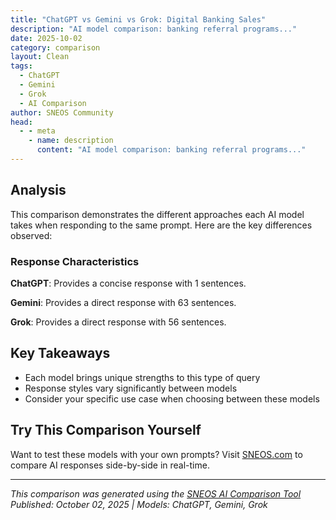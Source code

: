 ```yaml
---
title: "ChatGPT vs Gemini vs Grok: Digital Banking Sales"
description: "AI model comparison: banking referral programs..."
date: 2025-10-02
category: comparison
layout: Clean
tags:
  - ChatGPT
  - Gemini
  - Grok
  - AI Comparison
author: SNEOS Community
head:
  - - meta
    - name: description
      content: "AI model comparison: banking referral programs..."
---
```


<ChatComparison
  title="ChatGPT vs Gemini vs Grok: Digital Banking Sales"
  prompt="banking referral programs"
  :responses='{
    "ChatGPT": "Error calling OpenAI API.",
    "Gemini": "Banking referral programs are a popular way for banks to acquire new customers and reward existing ones. Here\u0027s a breakdown of how they work, the benefits, common features, and things to consider:\n\n**How Banking Referral Programs Work**\n\nThe basic premise is simple:\n\n1.  **Existing Customer (Referrer):**  An existing customer refers a friend, family member, or colleague to the bank.\n2.  **Referral Process:**  The referrer usually provides the bank with the referee\u0027s contact information (often through a dedicated form, email, or unique referral link).\n3.  **Referee (New Customer):**  The referee opens a qualifying account (e.g., checking, savings, credit card) and meets specific requirements (e.g., maintaining a minimum balance, making a certain number of transactions).\n4.  **Rewards:** Once the requirements are met, both the referrer and the referee receive a reward.\n\n**Benefits**\n\n*   **For the Bank:**\n    *   **Cost-Effective Customer Acquisition:** Referral programs are often cheaper than traditional advertising.\n    *   **High-Quality Customers:** Referred customers tend to be more loyal and profitable. They\u0027re often pre-qualified by the referrer.\n    *   **Increased Brand Awareness:**  Word-of-mouth marketing is powerful.\n    *   **Improved Customer Loyalty:** Rewarding existing customers encourages them to stay with the bank.\n*   **For the Referrer (Existing Customer):**\n    *   **Financial Rewards:** Receive cash bonuses, gift cards, or other perks.\n    *   **Bragging Rights:**  Enjoy the satisfaction of helping a friend and being rewarded for it.\n*   **For the Referee (New Customer):**\n    *   **Financial Incentives:**  Receive cash bonuses, waived fees, or other benefits.\n    *   **Trusted Recommendation:** Joining a bank recommended by someone they know provides a sense of security.\n\n**Common Features and Requirements**\n\n*   **Qualifying Accounts:**  Programs typically specify which types of accounts are eligible for the referral bonus (e.g., checking, savings, credit cards, loans).\n*   **Minimum Balance Requirements:**  The referee may need to maintain a minimum balance in their new account for a specific period.\n*   **Transaction Requirements:**  The referee may need to make a certain number of transactions (e.g., debit card purchases, online bill payments).\n*   **Time Limits:**  There\u0027s usually a time limit within which the referee must open the account and meet the requirements.\n*   **Referral Limits:**  Banks often limit the number of referrals an existing customer can make (e.g., up to 10 referrals per year).\n*   **Reward Types:**\n    *   **Cash Bonuses:** The most common reward.\n    *   **Gift Cards:**  Popular and versatile.\n    *   **Interest Rate Boosts:**  Higher interest rates on savings accounts.\n    *   **Fee Waivers:**  Waiving monthly fees or other charges.\n    *   **Points/Miles:**  Reward points redeemable for travel, merchandise, or cash back (common with credit card referrals).\n*   **Tracking and Notification:** Banks provide tools to track the status of referrals and notify referrers and referees when rewards are earned. This is usually done through online portals or email.\n* **Disclosure and Transparency:**  Clear terms and conditions are crucial to avoid misunderstandings.  These include eligibility requirements, payout timing, and any tax implications.\n\n**Things to Consider Before Participating**\n\n*   **Read the Fine Print:**  Carefully review the terms and conditions of the program to understand the requirements, limitations, and payout details.\n*   **Tax Implications:**  Rewards earned through referral programs may be taxable income.\n*   **Eligibility:**  Ensure that both you and the person you\u0027re referring meet the eligibility requirements.\n*   **Your Relationship with the Bank:**  Only refer people to a bank you\u0027re genuinely happy with.  Your recommendation reflects on your own reputation.\n* **Understand the Referral Process:** Make sure you know the proper method for submitting a referral.  Some programs require a specific form or link, while others might have different procedures.\n* **Referral Limitations:**  Many programs have limitations on the number of referrals you can make or the total amount of rewards you can earn. Be aware of these limits.\n\n**Example Scenarios**\n\n*   **Scenario 1 (Simple):** You refer a friend who opens a checking account and maintains a $500 balance for 60 days.  You both receive a $50 bonus.\n*   **Scenario 2 (Credit Card):** You refer a family member who gets approved for a credit card and spends $1,000 within the first 3 months. You earn 10,000 bonus points.\n*   **Scenario 3 (Loan):** You refer a colleague who takes out a personal loan of at least $10,000. You receive a $100 gift card.\n\n**How to Find Referral Programs**\n\n*   **Check Your Bank\u0027s Website:**  Many banks prominently advertise their referral programs on their websites.\n*   **Contact Customer Service:**  Call or email customer service and ask if they offer a referral program.\n*   **Check Your Account Statements/Emails:** Banks often promote referral programs in their communications with customers.\n*   **Online Search:** Search online for \u0022[Bank Name] Referral Program\u0022 or \u0022Banking Referral Programs.\u0022\n\n**In summary, banking referral programs can be a win-win for everyone involved.  However, it\u0027s crucial to do your research, understand the terms, and only refer people to a bank you trust.**\n",
    "Grok": "Banking referral programs are marketing initiatives offered by banks and financial institutions to encourage existing customers to refer new customers. These programs typically reward both the referrer (the existing customer) and the referred individual (the new customer) with incentives such as cash bonuses, account credits, gift cards, or other perks when the referred person opens an account or meets specific criteria.\n\n### How Banking Referral Programs Work\n1. **Sign-Up for the Program**: An existing customer enrolls in the bank\u0027s referral program, often through the bank\u0027s website, mobile app, or by contacting customer service.\n2. **Receive a Unique Referral Link/Code**: The customer is provided with a unique referral link, code, or form to share with friends, family, or acquaintances.\n3. **Share the Referral**: The customer shares the link or code with potential new customers.\n4. **New Customer Joins**: The referred individual uses the referral link or code to open a new account or complete a qualifying action (e.g., making a deposit or setting up direct deposit).\n5. **Rewards Distributed**: Once the conditions are met, both the referrer and the referred person receive their rewards as per the program\u0027s terms.\n\n### Common Rewards in Banking Referral Programs\n- **Cash Bonuses**: A fixed amount of money deposited into the accounts of the referrer and/or the referred customer (e.g., $50 for each).\n- **Account Credits**: Credits applied to the account that can be used for fees or other services.\n- **Gift Cards**: Digital or physical gift cards for popular retailers or services.\n- **Points or Miles**: For banks tied to rewards programs, such as credit card points or airline miles.\n- **Higher Interest Rates**: Temporary boosts in savings account interest rates for a limited time.\n\n### Benefits of Banking Referral Programs\n- **For Customers**:\n  - Earn rewards for simply referring friends or family.\n  - Opportunity to share a trusted financial service with others.\n- **For Banks**:\n  - Cost-effective way to acquire new customers compared to traditional advertising.\n  - Builds trust, as people are more likely to join a bank recommended by someone they know.\n  - Increases customer loyalty among referrers who feel rewarded for their advocacy.\n\n### Examples of Banking Referral Programs\n1. **Chase Bank**: Chase often offers referral bonuses for its checking and savings accounts or credit cards. For example, a referrer might earn $50 per successful referral (up to a limit), and the new customer might also receive a welcome bonus.\n2. **Bank of America**: Bank of America occasionally runs referral promotions, especially for credit cards, offering cash or points for successful referrals.\n3. **Capital One**: Capital One provides referral bonuses for credit cards like the Capital One Venture or Quicksilver, often in the form of miles or cash back.\n4. **Online Banks (e.g., Chime, SoFi)**: Many digital banks heavily rely on referral programs. Chime, for instance, offers cash bonuses (e.g., $100) to both the referrer and the referred person when the new customer signs up and receives a qualifying direct deposit.\n5. **Credit Unions**: Some credit unions offer referral incentives, often tailored to their local communities or membership requirements.\n\n### Things to Consider Before Participating\n- **Terms and Conditions**: Read the fine print to understand the eligibility criteria for earning rewards (e.g., minimum deposit, direct deposit requirements, or account holding period).\n- **Limits on Referrals**: Many programs cap the number of referrals or total rewards you can earn within a specific timeframe.\n- **Tax Implications**: Cash bonuses or rewards may be considered taxable income, and the bank might issue a 1099-MISC form for the amount earned.\n- **Spam Concerns**: Avoid over-sharing referral links on public platforms, as it may violate the program\u2019s rules or annoy others.\n- **Suitability for the Referred Person**: Ensure the bank or product is a good fit for the person you\u2019re referring to avoid potential dissatisfaction.\n\n### Tips for Maximizing Referral Programs\n- Share your referral link with close contacts who are likely to benefit from the bank\u2019s services.\n- Use social media or personal networks discreetly to reach a broader audience without spamming.\n- Stay updated on seasonal or limited-time referral promotions that may offer higher bonuses.\n- Combine referral bonuses with new customer welcome bonuses for additional rewards.\n\nBanking referral programs can be a win-win for both customers and banks, but it\u2019s essential to understand the specific rules and requirements of each program. If you\u2019re interested in a particular bank\u2019s program, check their official website or contact customer service for the most up-to-date information. Would you like more details on a specific bank\u2019s referral program?"
  }'
  published-date="14:37"
/>

## Analysis

This comparison demonstrates the different approaches each AI model takes when responding to the same prompt. Here are the key differences observed:

### Response Characteristics

**ChatGPT**: Provides a concise response with 1 sentences. 

**Gemini**: Provides a direct response with 63 sentences. 

**Grok**: Provides a direct response with 56 sentences. 

## Key Takeaways

- Each model brings unique strengths to this type of query
- Response styles vary significantly between models
- Consider your specific use case when choosing between these models

## Try This Comparison Yourself

Want to test these models with your own prompts? Visit [SNEOS.com](https://sneos.com) to compare AI responses side-by-side in real-time.

---

*This comparison was generated using the [SNEOS AI Comparison Tool](https://sneos.com)*
*Published: October 02, 2025 | Models: ChatGPT, Gemini, Grok*
